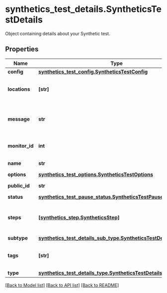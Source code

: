 # synthetics_test_details.SyntheticsTestDetails

Object containing details about your Synthetic test.
## Properties
Name | Type | Description | Notes
------------ | ------------- | ------------- | -------------
**config** | [**synthetics_test_config.SyntheticsTestConfig**](SyntheticsTestConfig.md) |  | [optional] 
**locations** | **[str]** | Array of locations used to run the test. | [optional] 
**message** | **str** | Notification message associated with the test. | [optional] 
**monitor_id** | **int** | The associated monitor ID. | [optional] 
**name** | **str** | Name of the test. | [optional] 
**options** | [**synthetics_test_options.SyntheticsTestOptions**](SyntheticsTestOptions.md) |  | [optional] 
**public_id** | **str** | The test public ID. | [optional] 
**status** | [**synthetics_test_pause_status.SyntheticsTestPauseStatus**](SyntheticsTestPauseStatus.md) |  | [optional] 
**steps** | [**[synthetics_step.SyntheticsStep]**](SyntheticsStep.md) | The steps of the test (only for browser tests). | [optional] 
**subtype** | [**synthetics_test_details_sub_type.SyntheticsTestDetailsSubType**](SyntheticsTestDetailsSubType.md) |  | [optional] 
**tags** | **[str]** | Array of tags attached to the test. | [optional] 
**type** | [**synthetics_test_details_type.SyntheticsTestDetailsType**](SyntheticsTestDetailsType.md) |  | [optional] 

[[Back to Model list]](README.md#documentation-for-models) [[Back to API list]](README.md#documentation-for-api-endpoints) [[Back to README]](README.md)


